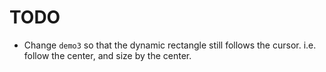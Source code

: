 # TODO

- Change `demo3` so that the dynamic rectangle still follows the cursor. i.e. follow the center, and size by the center.

